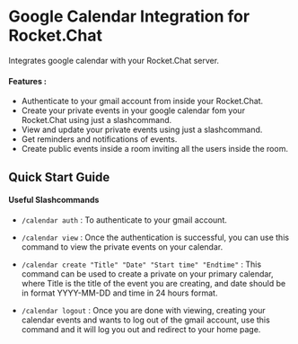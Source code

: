 # Google Calendar Integration for Rocket.Chat

Integrates google calendar with your Rocket.Chat server.

#### Features :
* Authenticate to your gmail account from inside your Rocket.Chat.
* Create your private events in your google calendar fom your Rocket.Chat using just a slashcommand.
* View and update your private events using just a slashcommand.
* Get reminders and notifications of events.
* Create public events inside a room inviting all the users inside the room.


## Quick Start Guide

#### Useful Slashcommands
* `/calendar auth` : To authenticate to your gmail account. 
* `/calendar view` : Once the authentication is successful, you can use this command to view the private events on your calendar.
* `/calendar create "Title" "Date" "Start time" "Endtime"` : This command can be used to create a private on your primary calendar, where Title is the title of the event you are creating, and date should be in format YYYY-MM-DD and time in 24 hours format.

* `/calendar logout` : Once you are done with viewing, creating your calendar events and wants to log out of the gmail account, use this command and it will log you out and redirect to your home page.




